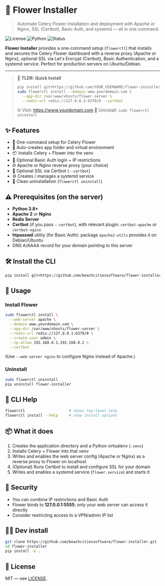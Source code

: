 # 🌼 Flower Installer
> Automate Celery Flower installation and deployment with Apache *or* Nginx, SSL (Certbot), Basic Auth, and systemd — all in one command.

![License](https://img.shields.io/badge/license-MIT-green.svg)
![Python](https://img.shields.io/badge/python-3.8+-blue.svg)
![Status](https://img.shields.io/badge/status-stable-brightgreen.svg)

**Flower Installer** provides a one-command setup (`flowerctl`) that installs and secures the Celery Flower dashboard with a reverse proxy (Apache or Nginx), optional SSL via Let's Encrypt (Certbot), Basic Authentication, and a systemd service. Perfect for production servers on Ubuntu/Debian.

---

> 🔗 **TLDR: Quick Install**
> ```bash
> pip install git+https://github.com/YOUR_USERNAME/flower-installer.git
> sudo flowerctl install --domain www.yourdomain.com \
>   --app-dir /var/www/vhosts/flower-server \
>   --redis-url redis://127.0.0.1:6379/0 --certbot
> ```
> 🌐 Visit: https://www.yourdomain.com 
> 🧹 Uninstall: `sudo flowerctl uninstall`

## ✨ Features
- 🚀 One-command setup for Celery Flower
- 🧱 Auto-creates app folder and virtual environment
- 📦 Installs Celery + Flower into the venv
- 🔐 Optional Basic Auth login + IP restrictions
- 🌐 Apache or Nginx reverse proxy (your choice)
- 🔑 Optional SSL via Certbot (`--certbot`)
- ⚙️ Creates / manages a systemd service
- 🧹 Clean uninstallation (`flowerctl uninstall`)

## ⚠️ Prerequisites (on the server)
- **Python 3.8+**
- **Apache 2** *or* **Nginx**
- **Redis Server**
- **Certbot** (if you pass `--certbot`), with relevant plugin: `certbot-apache` or `certbot-nginx`
- **htpasswd** utility (for Basic Auth): package `apache2-utils` provides it on Debian/Ubuntu
- DNS A/AAAA record for your domain pointing to this server

## 🛠️ Install the CLI
```bash
pip install git+https://github.com/beachcitiessoftware/flower-installer.git
```

## 🚀 Usage
### Install Flower
```bash
sudo flowerctl install \
  --web-server apache \
  --domain www.yourdomain.com \
  --app-dir /var/www/vhosts/flower-server \
  --redis-url redis://127.0.0.1:6379/0 \
  --create-user admin \
  --ip-allow 192.168.0.1,192.168.0.2 \
  --certbot
```
(Use `--web-server nginx` to configure Nginx instead of Apache.)

### Uninstall
```bash
sudo flowerctl uninstall
pip uninstall flower-installer
```

## 🧰 CLI Help
```bash
flowerctl                    # shows top-level help
flowerctl install --help     # show install options
```

## 📦 What it does
1. Creates the application directory and a Python virtualenv (`.venv`)
2. Installs Celery + Flower into that venv
3. Writes and enables the web server config (Apache or Nginx) as a reverse proxy to Flower on localhost
4. (Optional) Runs Certbot to install and configure SSL for your domain
5. Writes and enables a systemd service (`flower.service`) and starts it

## 🔐 Security
- You can combine IP restrictions and Basic Auth
- Flower binds to **127.0.0.1:5555**; only your web server can access it directly
- Consider restricting access to a VPN/admin IP list

## 🧑‍💻 Dev install
```bash
git clone https://github.com/beachcitiessoftware/flower-installer.git
cd flower-installer
pip install -e .
```

## 📜 License
MIT — see [LICENSE](LICENSE).

